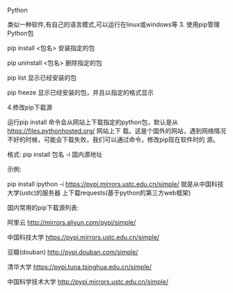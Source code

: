 Python

类似一种软件,有自己的语言模式,可以运行在linux或windows等
3. 使用pip管理Python包

pip install <包名> 安装指定的包

pip uninstall <包名> 删除指定的包

pip list 显示已经安装的包

pip freeze 显示已经安装的包，并且以指定的格式显示

4.修改pip下载源

运行pip install 命令会从网站上下载指定的python包，默认是从 https://files.pythonhosted.org/ 网站上下 载。这是个国外的网站，遇到网络情况不好的时候，可能会下载失败，我们可以通过命令，修改pip现在软件时的 源。

  

格式: pip install 包名 -i 国内源地址

  

示例:

  

pip install ipython -i https://pypi.mirrors.ustc.edu.cn/simple/ 就是从中国科技大学(ustc)的服务器 上下载requests(基于python的第三方web框架)

国内常用的pip下载源列表:

  

阿里云 http://mirrors.aliyun.com/pypi/simple/

中国科技大学 https://pypi.mirrors.ustc.edu.cn/simple/

豆瓣(douban) http://pypi.douban.com/simple/

清华大学 https://pypi.tuna.tsinghua.edu.cn/simple/

中国科学技术大学 http://pypi.mirrors.ustc.edu.cn/simple/